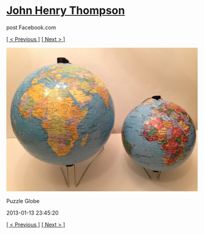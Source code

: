 # [John Henry Thompson](../README.md)
post Facebook.com

[[ < Previous ]](2013-01-13-1.md) [[ Next > ]](2013-01-13-3.md)

[![](../media/2013-01-13/Puzzle-Globe-1.jpg)](../README.md)

Puzzle Globe

2013-01-13 23:45:20

[[ < Previous ]](2013-01-13-1.md) [[ Next > ]](2013-01-13-3.md)